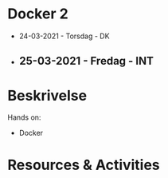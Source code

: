 # Docker 2
- 24-03-2021 - Torsdag - DK
- 25-03-2021 - Fredag - INT
    - 
# Beskrivelse
Hands on:
- Docker



# Resources & Activities